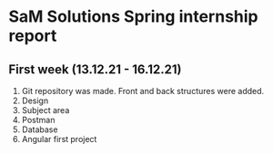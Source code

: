 # SaM Solutions Spring internship report 

## First week (13.12.21 - 16.12.21)

1. Git repository was made. Front and back structures were added.
2. Design 
3. Subject area 
4. Postman
5. Database
7. Angular first project

